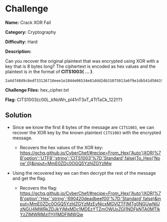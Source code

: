 # Challenge

**Name:** Crack XOR Fail

**Category:** Cryptography

**Difficulty:** Hard

**Description:**

Can you recover the original plaintext that was encrypted using XOR with a key that is 8 bytes long? The ciphertext is encoded as hex values and the plaintext is in the format of **CITS1003{ ... }**.

```
2a4d748d9c8edf33126710eee1e1844e06534e81ddd2db31075013a6f9e1db541d50419dc6e1de325b2501e1d0
```

**Challenge Files:** hex_cipher.txt

**Flag:** CITS1003{c00L_kNoWn_pl41nT3xT_4TtTaCk_122!!?}

## Solution

* Since we know the first 8 bytes of the message are `CITS1003`, we can recover the XOR key by the known plaintext `CITS1003` with the encrypted message.

  * Recovers the hex values of the XOR key: https://gchq.github.io/CyberChef/#recipe=From_Hex('Auto')XOR(%7B'option':'UTF8','string':'CITS1003'%7D,'Standard',false)To_Hex('None',0)&input=MmE0ZDc0OGQ5YzhlZGYzMw

* Using the recovered key we can then decrypt the rest of the message and get the flag.

  * Recovers the flag: https://gchq.github.io/CyberChef/#recipe=From_Hex('Auto')XOR(%7B'option':'Hex','string':'690420deadbeef00'%7D,'Standard',false)&input=MmE0ZDc0OGQ5YzhlZGYzMzEyNjcxMGVlZTFlMTg0NGUwNjUzNGU4MWRkZDJkYjMxMDc1MDEzYTZmOWUxZGI1NDFkNTA0MTlkYzZlMWRlMzI1YjI1MDFlMWQw
